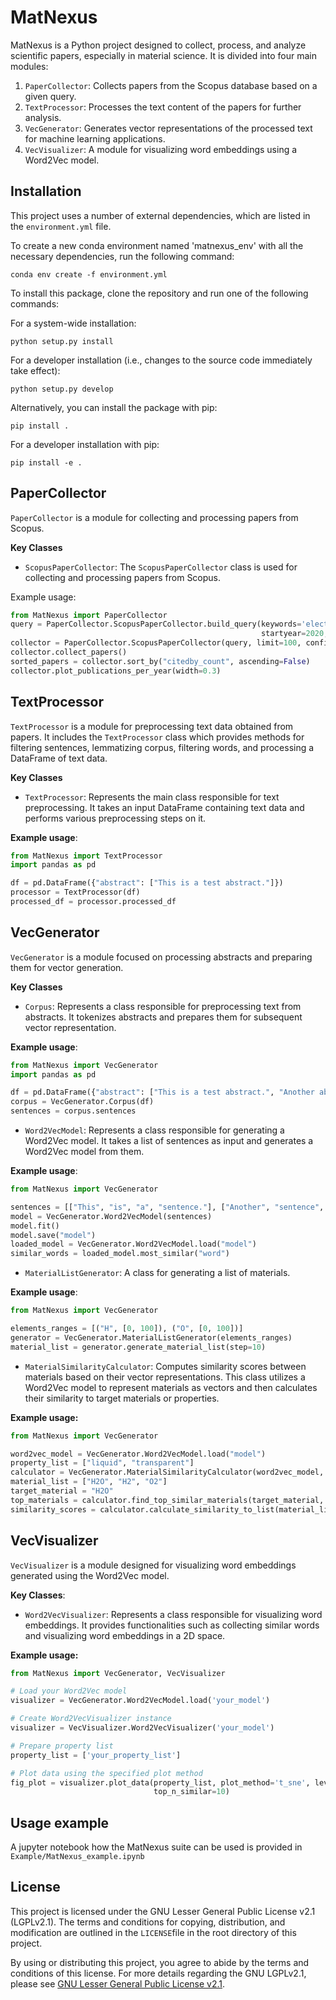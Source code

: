 # MatNexus

MatNexus is a Python project designed to collect, process, and analyze scientific 
papers, especially in material science. It is divided into four main modules:

1. `PaperCollector`: Collects papers from the Scopus database based on a given query.
2. `TextProcessor`: Processes the text content of the papers for further analysis.
3. `VecGenerator`: Generates vector representations of the processed text for machine learning applications.
4. `VecVisualizer`: A module for visualizing word embeddings using a Word2Vec model.

## Installation

This project uses a number of external dependencies, which are listed in the `environment.yml` file.

To create a new conda environment named 'matnexus_env' with all the necessary dependencies, run the following command:

```
conda env create -f environment.yml
```

To install this package, clone the repository and run one of the following commands:

For a system-wide installation:

```
python setup.py install
```

For a developer installation (i.e., changes to the source code immediately take effect):

```
python setup.py develop
```

Alternatively, you can install the package with pip:

```
pip install .
```
For a developer installation with pip:

```
pip install -e .
```

## PaperCollector

`PaperCollector` is a module for collecting and processing papers from Scopus.

**Key Classes**

- `ScopusPaperCollector`: The `ScopusPaperCollector` class is used for collecting 
  and processing papers from Scopus.

Example usage:

```python
from MatNexus import PaperCollector
query = PaperCollector.ScopusPaperCollector.build_query(keywords='electrocatalyst', 
                                                        startyear=2020, endyear=2023, openaccess=True)
collector = PaperCollector.ScopusPaperCollector(query, limit=100, config_path="path/to/config.ini")
collector.collect_papers()
sorted_papers = collector.sort_by("citedby_count", ascending=False)
collector.plot_publications_per_year(width=0.3)
```

## TextProcessor

`TextProcessor` is a module for preprocessing text data obtained from papers. It 
includes the `TextProcessor` class which provides methods for filtering sentences, 
lemmatizing corpus, filtering words, and processing a DataFrame of text data.

**Key Classes**
- `TextProcessor`: Represents the main class responsible for text preprocessing. 
  It takes an input DataFrame containing text data and performs various 
  preprocessing steps on it.

**Example usage**:

```python
from MatNexus import TextProcessor
import pandas as pd

df = pd.DataFrame({"abstract": ["This is a test abstract."]})
processor = TextProcessor(df)
processed_df = processor.processed_df
```

## VecGenerator

`VecGenerator` is a module focused on processing abstracts and preparing them for vector generation.

**Key Classes**
- `Corpus`: Represents a class responsible for preprocessing text from abstracts. 
  It tokenizes abstracts and prepares them for subsequent vector representation.

**Example usage**:
```python
from MatNexus import VecGenerator
import pandas as pd

df = pd.DataFrame({"abstract": ["This is a test abstract.", "Another abstract for testing."]})
corpus = VecGenerator.Corpus(df)
sentences = corpus.sentences
```

- `Word2VecModel`: Represents a class responsible for generating a Word2Vec model. 
  It takes a list of sentences as input and generates a Word2Vec model from them.

**Example usage**:

```python
from MatNexus import VecGenerator

sentences = [["This", "is", "a", "sentence."], ["Another", "sentence", "for", "testing."]]
model = VecGenerator.Word2VecModel(sentences)
model.fit()
model.save("model")
loaded_model = VecGenerator.Word2VecModel.load("model")
similar_words = loaded_model.most_similar("word")
```

- `MaterialListGenerator`: A class for generating a list of materials.

**Example usage**:

```python
from MatNexus import VecGenerator

elements_ranges = [("H", [0, 100]), ("O", [0, 100])]
generator = VecGenerator.MaterialListGenerator(elements_ranges)
material_list = generator.generate_material_list(step=10)
```

- `MaterialSimilarityCalculator`:     Computes similarity scores between materials 
  based on their vector representations. This class utilizes a Word2Vec model to 
  represent materials as vectors and then calculates their similarity to target 
  materials or properties.

**Example usage:**

```python
from MatNexus import VecGenerator

word2vec_model = VecGenerator.Word2VecModel.load("model")
property_list = ["liquid", "transparent"]
calculator = VecGenerator.MaterialSimilarityCalculator(word2vec_model, property_list)
material_list = ["H2O", "H2", "O2"]
target_material = "H2O"
top_materials = calculator.find_top_similar_materials(target_material, material_list, top_n=2)
similarity_scores = calculator.calculate_similarity_to_list(material_list, target_words=["water"])
```

## VecVisualizer
`VecVisualizer` is a module designed for visualizing word embeddings generated using 
the Word2Vec model.

**Key Classes**:
- `Word2VecVisualizer`: Represents a class responsible for visualizing word 
  embeddings. It provides functionalities such as collecting similar words and 
  visualizing word embeddings in a 2D space.

**Example usage:**
```python
from MatNexus import VecGenerator, VecVisualizer

# Load your Word2Vec model
visualizer = VecGenerator.Word2VecModel.load('your_model')

# Create Word2VecVisualizer instance
visualizer = VecVisualizer.Word2VecVisualizer('your_model')

# Prepare property list
property_list = ['your_property_list']

# Plot data using the specified plot method
fig_plot = visualizer.plot_data(property_list, plot_method='t_sne', level=1, 
                                top_n_similar=10)

```

## Usage example
A jupyter notebook how the MatNexus suite can be used is provided in 
`Example/MatNexus_example.ipynb`

## License

This project is licensed under the GNU Lesser General Public License v2.1 (LGPLv2.1). The terms and conditions for copying, distribution, and modification are outlined in the `LICENSE`file in the root directory of this project.

By using or distributing this project, you agree to abide by the terms and conditions of this license. For more details regarding the GNU LGPLv2.1, please see [GNU Lesser General Public License v2.1](https://www.gnu.org/licenses/old-licenses/lgpl-2.1.html).

